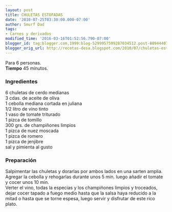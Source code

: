 ```yaml
---
layout: post
title: CHULETAS ESTOFADAS
date: '2010-07-25T03:30:00.000-07:00'
author: Smurf Dad
tags:
- Carnes y derivados
modified_time: '2016-03-16T01:52:56.790-07:00'
blogger_id: tag:blogger.com,1999:blog-5299957599287034512.post-8094440762479426228
blogger_orig_url: http://recetas-desa.blogspot.com/2010/07/chuletas-estofadas.html
---
```


Para 6 personas.<br><b>Tiempo</b> 45 minutos.<br><h3>Ingredientes</h3><p>6 chuletas de cerdo medianas<br/>3 cdas. de aceite de oliva<br/>1 cebolla mediana cortada en juliana<br/>1/2 litro de vino tinto<br/>1 vaso de tomate triturado<br/>1 pizca de tomillo<br/>300 grs. de champi&ntilde;ones limpios<br/>1 pizca de nuez moscada<br/>1 pizca de romero<br/>1 pizca de jenjibre<br/>sal y pimienta al gusto</p><h3>Preparaci&oacute;n</h3><p>Salpimentar las chuletas y dorarlas por ambos lados en una sarten amplia.<br/>Agregar la cebolla y rehogarlas durante unos 5 min. luego a&ntilde;adir el tomate y cocer unos 10 min.<br/>Verter el vino, todas la especias y los champi&ntilde;ones limpios y troceados, dejar cocer tapado a fuego medio hasta que la salsa haya reducido a la mitad o hasta que se torne espesa, luego servir y disfrutar de este rico plato.</p>